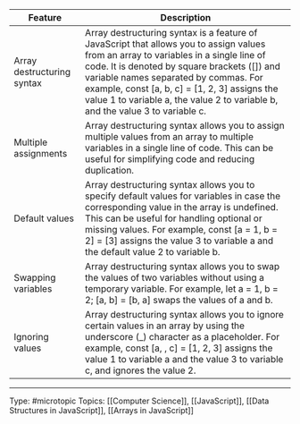 | Feature      | Description                                                                                                                                                                                                                                                                                                                                                     |
|----------------------------------|-----------------------------------------------------------------------------------------------------------------------------------------------------------------------------------------------------------------------------------------------------------------------------------------------------------------------------------------------------------------|
| Array destructuring syntax       | Array destructuring syntax is a feature of JavaScript that allows you to assign values from an array to variables in a single line of code. It is denoted by square brackets ([]) and variable names separated by commas. For example, const [a, b, c] = [1, 2, 3] assigns the value 1 to variable a, the value 2 to variable b, and the value 3 to variable c. |
| Multiple assignments             | Array destructuring syntax allows you to assign multiple values from an array to multiple variables in a single line of code. This can be useful for simplifying code and reducing duplication.                                                                                                                                                                 |
| Default values                   | Array destructuring syntax allows you to specify default values for variables in case the corresponding value in the array is undefined. This can be useful for handling optional or missing values. For example, const [a = 1, b = 2] = [3] assigns the value 3 to variable a and the default value 2 to variable b.                                           |
| Swapping variables               | Array destructuring syntax allows you to swap the values of two variables without using a temporary variable. For example, let a = 1, b = 2; [a, b] = [b, a] swaps the values of a and b.                                                                                                                                                                       |
| Ignoring values                  | Array destructuring syntax allows you to ignore certain values in an array by using the underscore (_) character as a placeholder. For example, const [a, , c] = [1, 2, 3] assigns the value 1 to variable a and the value 3 to variable c, and ignores the value 2.                                                                                          


___
Type: #microtopic 
Topics: [[Computer Science]], [[JavaScript]], [[Data Structures in JavaScript]], [[Arrays in JavaScript]]

